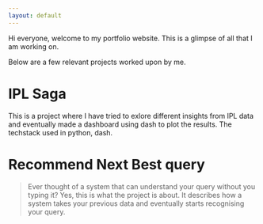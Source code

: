 ```yaml
---
layout: default
---
```




Hi everyone, welcome to my portfolio website. This is a glimpse of all that I am working on.

Below are a few relevant projects worked upon by me.

# IPL Saga

This is a project where I have tried to exlore different insights from IPL data and eventually made a dashboard using dash to plot the results. The techstack used in python, dash.

# Recommend Next Best query

> Ever thought of a system that can understand your query without you typing it? Yes, this is what the project is about. It describes how a system takes your previous data and eventually starts recognising your query.

